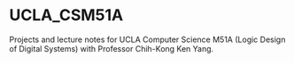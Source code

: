# UCLA_CSM51A
Projects and lecture notes for UCLA Computer Science M51A (Logic Design of Digital Systems) with Professor Chih-Kong Ken Yang.

